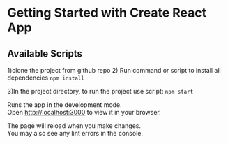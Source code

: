 # Getting Started with Create React App

## Available Scripts
1)clone the project from github repo
2) Run command or script to install all dependencies
    ` npm install `

3)In the project directory, to run the project use script:
    `npm start`

Runs the app in the development mode.\
Open [http://localhost:3000](http://localhost:3000) to view it in your browser.

The page will reload when you make changes.\
You may also see any lint errors in the console.

